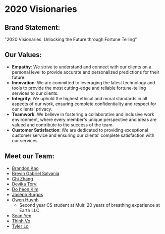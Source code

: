 # 2020 Visionaries

## Brand Statement:
"2020 Visionaries: Unlocking the Future through Fortune Telling"

## Our Values:

- **Empathy**: We strive to understand and connect with our clients on a personal level to provide accurate and personalized predictions for their future.
- **Innovation**: We are committed to leveraging the latest technology and tools to provide the most cutting-edge and reliable fortune-telling services to our clients.
- **Integrity**: We uphold the highest ethical and moral standards in all aspects of our work, ensuring complete confidentiality and respect for our clients' privacy.
- **Teamwork**: We believe in fostering a collaborative and inclusive work environment, where every member's unique perspective and ideas are valued and contribute to the success of the team.
- **Customer Satisfaction**: We are dedicated to providing exceptional customer service and ensuring our clients' complete satisfaction with our services.

## Meet our Team:

- [Brandon Kao]()
- [Brevin Gabriel Salvania]()
- [Chi Zhang]()
- [Devika Torvi]()
- [Do heon Kim]()
- [Joseph Burgos]()
- [Owen Huynh](https://ohuynh21.github.io/cse110_lab1/)
  - Second year CS student at Muir. 20 years of breathing experience at Earth LLC.
- [Sean Yen]()
- [Thinh Vo]()
- [Tyler Lo]()